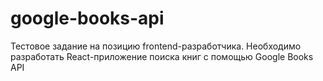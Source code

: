 # google-books-api
Тестовое задание на позицию frontend-разработчика. Необходимо разработать React-приложение поиска книг с помощью Google Books API
